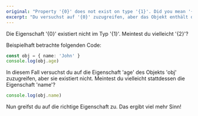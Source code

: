 ```yaml
---
original: "Property '{0}' does not exist on type '{1}'. Did you mean '{2}'?"
excerpt: "Du versuchst auf '{0}' zuzugreifen, aber das Objekt enthält diese Eigenschaft nicht. Meintest du vielleicht '{2}'?"
---
```


Die Eigenschaft '{0}' existiert nicht im Typ '{1}'. Meintest du vielleicht '{2}'?

Beispielhaft betrachte folgenden Code:

```ts
const obj = { name: 'John' }
console.log(obj.age)
```

In diesem Fall versuchst du auf die Eigenschaft 'age' des Objekts 'obj' zuzugreifen, aber sie existiert nicht. Meintest du vielleicht stattdessen die Eigenschaft 'name'?

```ts
console.log(obj.name)
```

Nun greifst du auf die richtige Eigenschaft zu. Das ergibt viel mehr Sinn!

